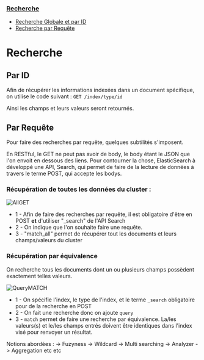 ### [Recherche](#user-content-recherche)
*  [Recherche Globale et par ID](#user-content-globale-et-par-id)
*  [Recherche par Requête](#user-content-par-requête)

# Recherche 

## Par ID

Afin de récupérer les informations indexées dans un document spécifique, on utilise le code suivant : `GET /index/type/id`

Ainsi les champs et leurs valeurs seront retournés. 

## Par Requête

Pour faire des recherches par requête, quelques subtilités s'imposent. 

En RESTful, le GET ne peut pas avoir de body, le body étant le JSON que l'on envoit en dessous des liens. Pour contourner la chose, ElasticSearch à développé une API, Search, qui permet de faire de la lecture de données à travers le terme POST, qui accepte les bodys. 

###  Récupération de toutes les données du cluster :

![AllGET](/uploads/d0b39d47fb4536e6643b077727418d01/AllGET.png)

*  1 - Afin de faire des recherches par requête, il est obligatoire d'être en POST **et** d'utiliser "_search" de l'API Search
*  2 - On indique que l'on souhaite faire une requête.
*  3 - "match_all" permet de récupérer tout les documents et leurs champs/valeurs du cluster

### Récupération par équivalence

On recherche tous les documents dont un ou plusieurs champs possèdent exactement telles valeurs.

![QueryMATCH](/uploads/3206f46a74c2125ad23e9ce5c54df55c/QueryMATCH.PNG)

*  1 - On spécifie l'index, le type de l'index, et le terme `_search` obligatoire pour de la recherche en POST
*  2 - On fait une recherche donc on ajoute `query`
*  3 - `match` permet de faire une recherche par équivalence. La/les valeurs(s) et le/les champs entrés doivent être identiques dans l'index visé pour renvoyer un résultat. 


Notions abordées : 
-> Fuzyness
-> Wildcard
-> Multi searching
-> Analyzer
-> Aggregation
etc etc